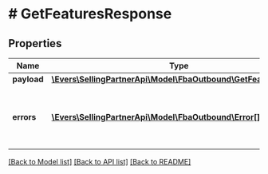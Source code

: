 # # GetFeaturesResponse

## Properties

Name | Type | Description | Notes
------------ | ------------- | ------------- | -------------
**payload** | [**\Evers\SellingPartnerApi\Model\FbaOutbound\GetFeaturesResult**](GetFeaturesResult.md) |  | [optional]
**errors** | [**\Evers\SellingPartnerApi\Model\FbaOutbound\Error[]**](Error.md) | A list of error responses returned when a request is unsuccessful. | [optional]

[[Back to Model list]](../../README.md#models) [[Back to API list]](../../README.md#endpoints) [[Back to README]](../../README.md)
